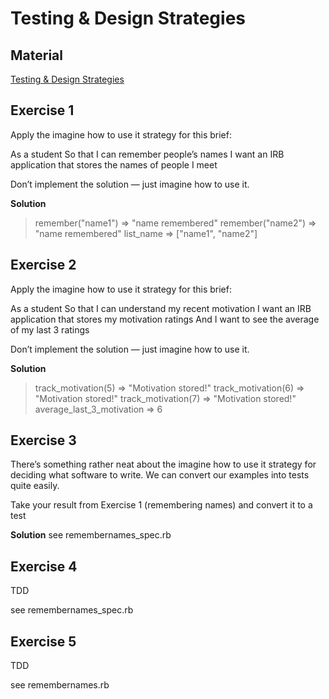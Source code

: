 # Testing & Design Strategies

## Material
[Testing & Design Strategies](https://hackmd.io/I2kfmQYfQ_W-eTv0V0AL8Q?view)

## Exercise 1

Apply the imagine how to use it strategy for this brief:

As a student
So that I can remember people’s names
I want an IRB application that stores the names of people I meet

Don’t implement the solution — just imagine how to use it.

**Solution**
> remember("name1")
=> "name remembered"
> remember("name2")
=> "name remembered"
> list_name
=> ["name1", "name2"]

## Exercise 2

Apply the imagine how to use it strategy for this brief:

As a student
So that I can understand my recent motivation
I want an IRB application that stores my motivation ratings
And I want to see the average of my last 3 ratings

Don’t implement the solution — just imagine how to use it.

**Solution**
> track_motivation(5)
=> "Motivation stored!"
> track_motivation(6)
=> "Motivation stored!"
> track_motivation(7)
=> "Motivation stored!"
> average_last_3_motivation
=> 6


## Exercise 3
There’s something rather neat about the imagine how to use it strategy for deciding what software to write. We can convert our examples into tests quite easily.

Take your result from Exercise 1 (remembering names) and convert it to a test

**Solution**
see remembernames_spec.rb

## Exercise 4
TDD

see remembernames_spec.rb

## Exercise 5
TDD

see remembernames.rb
